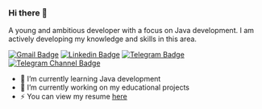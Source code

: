 ### Hi there 👋

A young and ambitious developer with a focus on Java development. I am actively developing my knowledge and skills in this area.

[![Gmail Badge](https://img.shields.io/badge/-petrova.vera.ev@gmail.com-c14438?style=flat&logo=Gmail&logoColor=white&link=mailto:petrova.vera.ev@gmail.com)](mailto:petrova.vera.ev@gmail.com)
[![Linkedin Badge](https://img.shields.io/badge/-Vera_Petrova-0072b1?style=flat&logo=Linkedin&logoColor=white&link=https://www.linkedin.com/in/vera-petrova-ev/)](https://www.linkedin.com/in/vera-petrova-ev/)
[![Telegram Badge](https://img.shields.io/badge/-Vera_Petrova-0088cc?style=flat&logo=Telegram&logoColor=white&link=https://t.me/kantarix)](https://t.me/kantarix)
[![Telegram Channel Badge](https://img.shields.io/badge/-Faang_Jorney-0088cc?style=flat&logo=Telegram&logoColor=white&link=https://t.me/faangjorney)](https://t.me/faangjorney)

- 🌱 I’m currently learning Java development
- 🔭 I’m currently working on my educational projects
- ⚡ You can view my resume <a href='https://drive.google.com/file/d/1hd9WBWvFWE5HXouqd9xcXB_XKo13ntTT/view' target=_blank><u>here</u>
